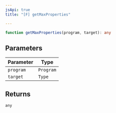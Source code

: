 ```yaml
---
jsApi: true
title: "[F] getMaxProperties"

---
```

```ts
function getMaxProperties(program, target): any
```

## Parameters

| Parameter | Type |
| ------ | ------ |
| `program` | `Program` |
| `target` | `Type` |

## Returns

`any`

